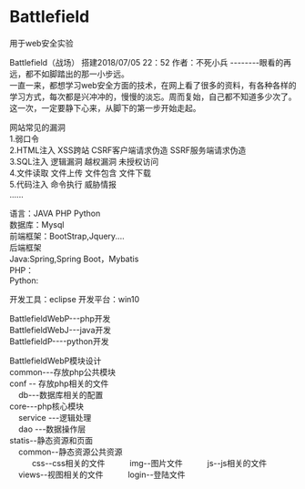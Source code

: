 # Battlefield
用于web安全实验

Battlefield（战场）
搭建2018/07/05 22：52
作者：不死小兵  --------眼看的再远，都不如脚踏出的那一小步远。<br/>
一直一来，都想学习web安全方面的技术，在网上看了很多的资料，有各种各样的学习方式，每次都是兴冲冲的，慢慢的淡忘。周而复始，自己都不知道多少次了。
这一次，一定要静下心来，从脚下的第一步开始走起。
 
 
 
网站常见的漏洞<br/>
1.弱口令<br/>
2.HTML注入   XSS跨站   CSRF客户端请求伪造   SSRF服务端请求伪造<br/>
3.SQL注入    逻辑漏洞  越权漏洞    未授权访问<br/>
4.文件读取   文件上传  文件包含    文件下载<br/>
5.代码注入   命令执行  威胁情报<br/>
......





语言：JAVA  PHP Python<br/>
数据库：Mysql<br/>
前端框架：BootStrap,Jquery....<br/>
后端框架<br/>
    Java:Spring,Spring Boot，Mybatis<br/>
    PHP：<br/>
    Python:<br/>

开发工具：eclipse
开发平台：win10


BattlefieldWebP---php开发<br/>
BattlefieldWebJ---java开发<br/>
BattlefieldP----python开发<br/>

BattlefieldWebP模块设计<br/>
common---存放php公共模块<br/>
conf -- 存放php相关的文件<br/>
&nbsp;&nbsp;&nbsp;&nbsp;db---数据库相关的配置<br/>
core---php核心模块<br/>
&nbsp;&nbsp;&nbsp;&nbsp;service ---逻辑处理<br/>
&nbsp;&nbsp;&nbsp;&nbsp;dao ---数据操作层<br/>
statis--静态资源和页面<br/>
&nbsp;&nbsp;&nbsp;&nbsp;common--静态资源公共资源<br/>
&nbsp;&nbsp;&nbsp;&nbsp;&nbsp;&nbsp;&nbsp;&nbsp;&nbsp;&nbsp;css--css相关的文件
&nbsp;&nbsp;&nbsp;&nbsp;&nbsp;&nbsp;&nbsp;&nbsp;&nbsp;&nbsp;img--图片文件
&nbsp;&nbsp;&nbsp;&nbsp;&nbsp;&nbsp;&nbsp;&nbsp;&nbsp;&nbsp;js--js相关的文件
&nbsp;&nbsp;&nbsp;&nbsp;views--视图相关的文件
&nbsp;&nbsp;&nbsp;&nbsp;&nbsp;&nbsp;&nbsp;&nbsp;&nbsp;&nbsp;login--登陆文件

